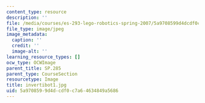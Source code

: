 ```yaml
---
content_type: resource
description: ''
file: /media/courses/es-293-lego-robotics-spring-2007/5a9708599d4dcdf0c7a64634849a5686_invertibot1.jpg
file_type: image/jpeg
image_metadata:
  caption: ''
  credit: ''
  image-alt: ''
learning_resource_types: []
ocw_type: OCWImage
parent_title: SP.285
parent_type: CourseSection
resourcetype: Image
title: invertibot1.jpg
uid: 5a970859-9d4d-cdf0-c7a6-4634849a5686
---
```

